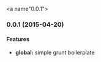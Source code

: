<a name"0.0.1"></a>
### 0.0.1 (2015-04-20)


#### Features

* **global:** simple grunt boilerplate

